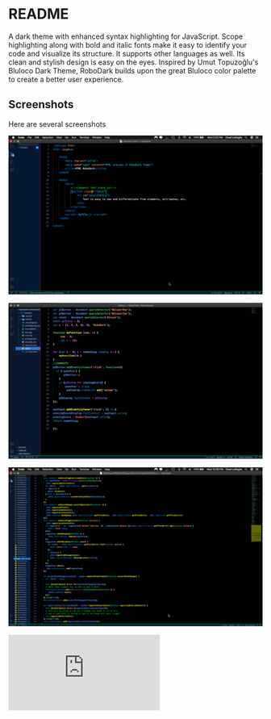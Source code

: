 # README
A dark theme with enhanced syntax highlighting for JavaScript. Scope highlighting along with bold and italic fonts make it easy to identify your code and visualize its structure. It supports other languages as well. Its clean and stylish design is easy on the eyes. Inspired by Umut Topuzoğlu's Bluloco Dark Theme, RoboDark builds upon the great Bluloco color palette to create a better user experience.

## Screenshots

Here are several screenshots

![html Screenshot](https://github.com/cjesq24/RoboDark/blob/master/Screenshots/html.screenshot.png)

![JavaScript Screenshot](https://github.com/cjesq24/RoboDark/blob/master/Screenshots/js_ScreenShot.png)

![Second JavaScript Screenshot](https://github.com/cjesq24/RoboDark/blob/master/Screenshots/js2.ScreenShot.png)

![Question](https://github.com/cjesq24/RoboDark/blob/d04643f25408948724d3a3386f3fab69ca0837dc/README.md#L4)
